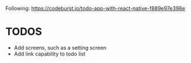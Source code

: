Following: https://codeburst.io/todo-app-with-react-native-f889e97e398e

# TODOS
* Add screens, such as a setting screen
* Add link capability to todo list